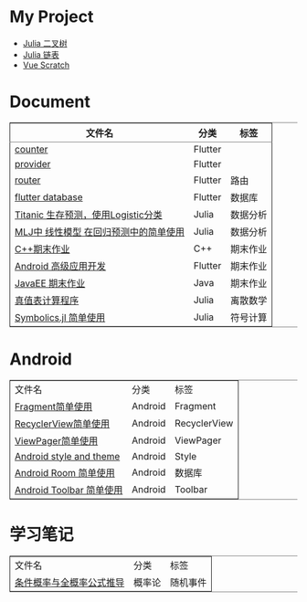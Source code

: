 

# My Project

-   [Julia 二叉树](https://github.com/nesteiner/BinaryTree.jl)
-   [Julia 链表](https://github.com/nesteiner/LinkedList.jl)
-   [Vue Scratch](https://github.com/nesteiner/scratch)


# Document

<table border="2" cellspacing="0" cellpadding="6" rules="groups" frame="hsides">


<colgroup>
<col  class="org-left" />

<col  class="org-left" />

<col  class="org-left" />
</colgroup>
<thead>
<tr>
<th scope="col" class="org-left">文件名</th>
<th scope="col" class="org-left">分类</th>
<th scope="col" class="org-left">标签</th>
</tr>
</thead>

<tbody>
<tr>
<td class="org-left"><a href="./html/counter.html">counter</a></td>
<td class="org-left">Flutter</td>
<td class="org-left">&#xa0;</td>
</tr>


<tr>
<td class="org-left"><a href="./html/provider.html">provider</a></td>
<td class="org-left">Flutter</td>
<td class="org-left">&#xa0;</td>
</tr>


<tr>
<td class="org-left"><a href="./html/router.html">router</a></td>
<td class="org-left">Flutter</td>
<td class="org-left">路由</td>
</tr>


<tr>
<td class="org-left"><a href="./html/flutter_database.html">flutter database</a></td>
<td class="org-left">Flutter</td>
<td class="org-left">数据库</td>
</tr>


<tr>
<td class="org-left"><a href="./html/titanic.html">Titanic 生存预测，使用Logistic分类</a></td>
<td class="org-left">Julia</td>
<td class="org-left">数据分析</td>
</tr>


<tr>
<td class="org-left"><a href="./html/linear_model.html">MLJ中 线性模型 在回归预测中的简单使用</a></td>
<td class="org-left">Julia</td>
<td class="org-left">数据分析</td>
</tr>


<tr>
<td class="org-left"><a href="./html/cppwork.html">C++期末作业</a></td>
<td class="org-left">C++</td>
<td class="org-left">期末作业</td>
</tr>


<tr>
<td class="org-left"><a href="./html/flutter-work.html">Android 高级应用开发</a></td>
<td class="org-left">Flutter</td>
<td class="org-left">期末作业</td>
</tr>


<tr>
<td class="org-left"><a href="./html/javaee.html">JavaEE 期末作业</a></td>
<td class="org-left">Java</td>
<td class="org-left">期末作业</td>
</tr>


<tr>
<td class="org-left"><a href="./html/parse-logic.html">真值表计算程序</a></td>
<td class="org-left">Julia</td>
<td class="org-left">离散数学</td>
</tr>


<tr>
<td class="org-left"><a href="./html/symbolics.html">Symbolics.jl 简单使用</a></td>
<td class="org-left">Julia</td>
<td class="org-left">符号计算</td>
</tr>
</tbody>
</table>


# Android

<table border="2" cellspacing="0" cellpadding="6" rules="groups" frame="hsides">


<colgroup>
<col  class="org-left" />

<col  class="org-left" />

<col  class="org-left" />
</colgroup>
<tbody>
<tr>
<td class="org-left">文件名</td>
<td class="org-left">分类</td>
<td class="org-left">标签</td>
</tr>


<tr>
<td class="org-left"><a href="./html/fragment.html">Fragment简单使用</a></td>
<td class="org-left">Android</td>
<td class="org-left">Fragment</td>
</tr>


<tr>
<td class="org-left"><a href="./html/recycler-view.html">RecyclerView简单使用</a></td>
<td class="org-left">Android</td>
<td class="org-left">RecyclerView</td>
</tr>


<tr>
<td class="org-left"><a href="./html/viewpager.html">ViewPager简单使用</a></td>
<td class="org-left">Android</td>
<td class="org-left">ViewPager</td>
</tr>


<tr>
<td class="org-left"><a href="./html/android-theme.html">Android style and theme</a></td>
<td class="org-left">Android</td>
<td class="org-left">Style</td>
</tr>


<tr>
<td class="org-left"><a href="./html/android-room.html">Android Room 简单使用</a></td>
<td class="org-left">Android</td>
<td class="org-left">数据库</td>
</tr>


<tr>
<td class="org-left"><a href="./html/android-toolbar.html">Android Toolbar 简单使用</a></td>
<td class="org-left">Android</td>
<td class="org-left">Toolbar</td>
</tr>
</tbody>
</table>


# 学习笔记

<table border="2" cellspacing="0" cellpadding="6" rules="groups" frame="hsides">


<colgroup>
<col  class="org-left" />

<col  class="org-left" />

<col  class="org-left" />
</colgroup>
<tbody>
<tr>
<td class="org-left">文件名</td>
<td class="org-left">分类</td>
<td class="org-left">标签</td>
</tr>


<tr>
<td class="org-left"><a href="./random-event">条件概率与全概率公式推导</a></td>
<td class="org-left">概率论</td>
<td class="org-left">随机事件</td>
</tr>
</tbody>
</table>

